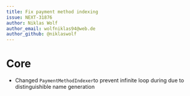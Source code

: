```yaml
---
title: Fix payment method indexing
issue: NEXT-31876
author: Niklas Wolf
author_email: wolfniklas94@web.de
author_github: @niklaswolf
---
```

# Core
* Changed `PaymentMethodIndexer`to prevent infinite loop during due to distinguishible name generation
